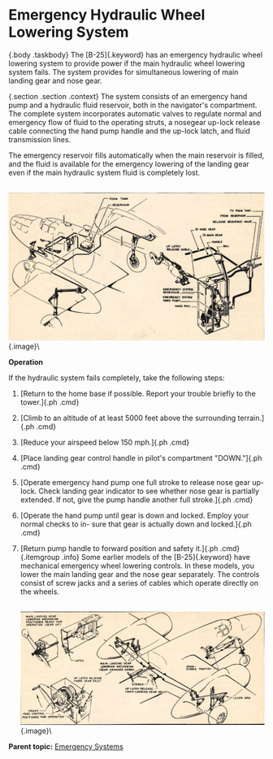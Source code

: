 
Emergency Hydraulic Wheel Lowering System
=========================================

 {.body .taskbody}
The [B-25]{.keyword} has an emergency hydraulic wheel lowering system to
provide power if the main hydraulic wheel lowering system fails. The
system provides for simultaneous lowering of main landing gear and nose
gear.

 {.section .section .context}
The system consists of an emergency hand pump and a hydraulic fluid
reservoir, both in the navigator\'s compartment. The complete system
incorporates automatic valves to regulate normal and emergency flow of
fluid to the operating struts, a nosegear up-lock release cable
connecting the hand pump handle and the up-lock latch, and fluid
transmission lines.

The emergency reservoir fills automatically when the main reservoir is
filled, and the fluid is available for the emergency lowering of the
landing gear even if the main hydraulic system fluid is completely lost.

\
![](../images/emerg_hydraulic_wheel_lower_system.png){.image}\

**Operation**

If the hydraulic system fails completely, take the following steps:


1.  [Return to the home base if possible. Report your trouble briefly to
    the tower.]{.ph .cmd}
2.  [Climb to an altitude of at least 5000 feet above the surrounding
    terrain.]{.ph .cmd}
3.  [Reduce your airspeed below 150 mph.]{.ph .cmd}
4.  [Place landing gear control handle in pilot\'s compartment
    \"DOWN.\"]{.ph .cmd}
5.  [Operate emergency hand pump one full stroke to release nose gear
    up-lock. Check landing gear indicator to see whether nose gear is
    partially extended. If not, give the pump handle another full
    stroke.]{.ph .cmd}
6.  [Operate the hand pump until gear is down and locked. Employ your
    normal checks to in- sure that gear is actually down and
    locked.]{.ph .cmd}
7.  [Return pump handle to forward position and safety it.]{.ph .cmd}
     {.itemgroup .info}
    Some earlier models of the [B-25]{.keyword} have mechanical
    emergency wheel lowering controls. In these models, you lower the
    main landing gear and the nose gear separately. The controls consist
    of screw jacks and a series of cables which operate directly on the
    wheels.

    \
    ![](../images/emerg_hydraulic_gear.png){.image}\
    




**Parent topic:** [Emergency
Systems](../topics/emergency_systems.md "This section covers all of the emergency systems, including the emergency hydraulic wheel lowering system, wing flap system, hydraulic and air brakes, what to do in the event of a complete failure of the hydraulic systems, and miscellaneous emergency equipment.")



